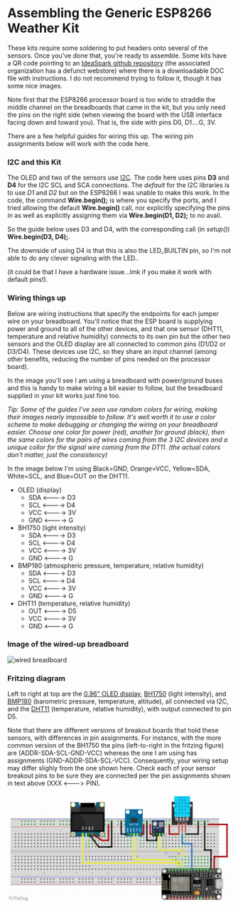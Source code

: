 # Assembling the Generic ESP8266 Weather Kit

These kits require some soldering to put headers onto several of the
sensors. Once you've done that, you're ready to assemble.  Some kits
have a QR code pointing to an 
[IdeaSpark github repository](https://gitlab.com/GJKJ/WSK)
(the associated organization has a defunct webstore)
where there is a downloadable DOC file with instructions.
I do not recommend trying to follow it, though it has some nice images.

Note first that the ESP8266 processor board is too wide
to straddle the middle channel on the breadboards that
came in the kit, but you only need the pins on the right
side (when viewing the board with the USB interface
facing down and toward you).  That is, the side with pins
D0, D1....G, 3V.

There are a few helpful guides for wiring this up. The wiring pin
assignments below will work with the code here. 

### I2C and this Kit

The OLED and two of the sensors use 
[I2C](https://learn.sparkfun.com/tutorials/i2c/all).
The code here uses pins **D3** and **D4** for the I2C
SCL and SCA connections.
The *default* for the I2C libraries is to use *D1* and *D2* but
on the ESP8266 I was unable to make this work. In the code,
the command **Wire.begin();** is where you specify the ports,
and I tried allowing the default **Wire.begin()** call,
nor explicitly specifying the pins in as well as explicitly
assigning them via **Wire.begin(D1, D2);** to no avail.

So the guide below uses D3 and D4, with the corresponding call
(in *setup()*) **Wire.begin(D3, D4);**.

The downside of using D4 is that this is also the LED_BUILTIN pin,
so I'm not able to do any clever signaling with the LED..

(it could be that I have a hardware issue...lmk if you make it work
with default pins!).

### Wiring things up

Below are wiring instructions that specify the endpoints for each 
jumper wire on your breadboard.  You'll notice that the ESP board
is supplying power and ground to all of the other devices, and that
one sensor (DHT11, temperature and relative humidity) connects
to its own pin but the other two sensors and the OLED display
are all connected to common pins (D1/D2 or D3/D4). These devices
use I2C, so they share an input channel (among other benefits, 
reducing the number of pins needed on the processor board).

In the image you'll see I am using a breadboard with power/ground
buses and this is handy to make wiring a bit easier to follow,
but the breadboard supplied in your kit works just fine too.

*Tip: Some of the guides I've seen use random colors for wiring,
making their images nearly impossible to follow.  It's *well worth it*
to use a color scheme to make debugging or changing the wiring on
your breadboard easier.  Choose one color for power (red), another
for ground (black), then the same colors for the pairs of wires
coming from the 3 I2C devices and a unique collor for the signal
wire coming from the DT11.  (the actual colors don't matter, just
the consistency)*

In the image below I'm using Black=GND, Orange=VCC,
Yellow=SDA, White=SCL, and Blue=OUT on the DHT11.

* OLED (display)
	* SDA <----> D3
	* SCL <----> D4
	* VCC <----> 3V
	* GND <----> G
* BH1750 (light intensity)
	* SDA <----> D3
	* SCL <----> D4
	* VCC <----> 3V
	* GND <----> G
* BMP180 (atmospheric pressure, temperature, relative humidity)
	* SDA <----> D3
	* SCL <----> D4
	* VCC <----> 3V
	* GND <----> G
* DHT11 (temperature, relative humidity)
	* OUT <----> D5
	* VCC <----> 3V
	* GND <----> G

### Image of the wired-up breadboard

![wired breadboard](GenericESP8266wiring.jpeg)

### Fritzing diagram
Left to right at top are the
[0.96" OLED display](https://www.amazon.com/Diymall-Yellow-Arduino-Display-Raspberry/dp/B00O2LLT30?th=1),
[BH1750](https://www.instructables.com/BH1750-Digital-Light-Sensor/)
(light intensity), and
[BMP180](https://www.adafruit.com/product/1603)
(barometric pressure, temperature, altitude), all connected via I2C,
and the
[DHT11](https://components101.com/sensors/dht11-temperature-sensor)
(temperature, relative humidity), with output connected to pin D5.

Note that there are different versions of breakout boards that hold
these sensors, with differences in pin assignments. For instance, with
the more common version of the BH1750 the pins (left-to-right in the 
fritzing figure) are (ADDR-SDA-SCL-GND-VCC) whereas the one I am using
has assignments (GND-ADDR-SDA-SCL-VCC).
Consequently,
your wiring setup may differ slighly from the one shown here.
Check each of your sensor breakout pins to be sure they are
connected per the pin assignments shown in text above (XXX <---> PIN).

![wired breadboard](genericESP8266fritzing.png)


